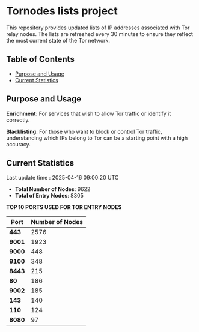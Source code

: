 # Tornodes lists project

This repository provides updated lists of IP addresses associated with Tor relay nodes. The lists are refreshed every 30 minutes to ensure they reflect the most current state of the Tor network.

## Table of Contents

- [Purpose and Usage](#purpose-and-usage)
- [Current Statistics](#current-statistics)


## Purpose and Usage

**Enrichment**: For services that wish to allow Tor traffic or identify it correctly.

**Blacklisting**: For those who want to block or control Tor traffic, understanding which IPs belong to Tor can be a starting point with a high accuracy.

## Current Statistics

Last update time : 2025-04-16 09:00:20 UTC

- **Total Number of Nodes**: 9622
- **Total of Entry Nodes**: 8305

**TOP 10 PORTS USED FOR TOR ENTRY NODES**

| **Port** | **Number of Nodes** |
|------|-----------------|
| **443**   | 2576  |
| **9001**   | 1923  |
| **9000**   | 448  |
| **9100**   | 348  |
| **8443**   | 215  |
| **80**   | 186  |
| **9002**   | 185  |
| **143**   | 140  |
| **110**   | 124  |
| **8080**   | 97  |

